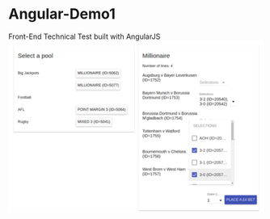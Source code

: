 # Angular-Demo1
Front-End Technical Test built with AngularJS
![Alt text](/screenshot.png?raw=true "Angular-Demo1")
